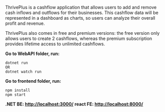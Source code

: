 ThrivePlus is a cashflow application that allows users to add and remove cash inflows and outflows for their businesses. This cashflow data will be represented in a dashboard as charts, so users can analyze their overall profit and revenue.

ThrivePlus also comes in free and premium versions: the free version only allows users to create 2 cashflows, whereas the premium subscription provides lifetime access to unlimited cashflows.

**Go to WebAPI folder, run:**

    dotnet run
    OR
    dotnet watch run
    
**Go to frontend folder, run:**

    npm install
    npm start

**.NET BE: [http://localhost:3000/](http://localhost:3000/)**
**react FE: [http://localhost:8000/](http://localhost:8000/)**


